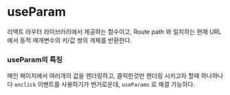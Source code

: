 # useParam

리액트 라우터 라이브러리에서 제공하는 함수이고, Route path 와 일치하는 현재 URL에서 동적 매개변수의 키/값 쌍의 개체를 반환한다. 

### useParam의 특징
메인 페이지에서 여러개의 값을 렌더링하고, 클릭한것만 렌더링 시키고자 할때 하나하나 다 ```onclick``` 이벤트를 사용하기가 번거로운데, ```useParams``` 로 해결 가능하다.

